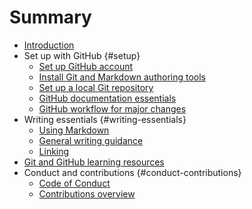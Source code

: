 # Summary

* [Introduction](introduction.md)
* Set up with GitHub {#setup}
  * [Set up GitHub account](setup/sign-up.md)
  * [Install Git and Markdown authoring tools](setup/install-tools.md)
  * [Set up a local Git repository](setup/local-repo.md)
  * [GitHub documentation essentials](setup/git-fundamentals.md)
  * [GitHub workflow for major changes](setup/full-workflow.md)
* Writing essentials {#writing-essentials}
  * [Using Markdown](writing-essentials/using-markdown.md)
  * [General writing guidance](writing-essentials/general-writing-guidance.md)
  * [Linking](writing-essentials/linking.md)
* [Git and GitHub learning resources](resources.md)
* Conduct and contributions {#conduct-contributions}
  * [Code of Conduct](conduct/code-of-conduct.md)
  * [Contributions overview](conduct/contributing.md)

